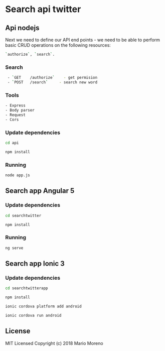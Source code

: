 # Search api twitter


## Api nodejs

Next we need to define our API end points - we need to be able to perform basic CRUD operations on the following resources: 

```bash
`authorize`, `search`.
```

### Search

```bash
 - `GET    /authorize`    - get permision
 - `POST   /search`     - search new word
```

### Tools

```bash
- Express
- Body parser
- Request
- Cors
```

### Update dependencies

```bash
cd api
```

```bash
npm install
```

### Running 

```bash
node app.js
```

## Search app Angular 5

### Update dependencies

```bash
cd searchtwitter
```

```bash
npm install
```

### Running 

```bash
ng serve
```


## Search app Ionic 3

### Update dependencies


```bash
cd searchtwitterapp
```

```bash
npm install
```

```bash
ionic cordova platform add android
```

```bash
ionic cordova run android
```


## License

MIT Licensed
Copyright (c) 2018 Mario Moreno

